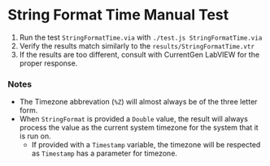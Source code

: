 <!--
Copyright (c) 2020 National Instruments
SPDX-License-Identifier: MIT
-->

# String Format Time Manual Test

1. Run the test `StringFormatTime.via` with `./test.js StringFormatTime.via`
2. Verify the results match similarly to the `results/StringFormatTime.vtr`
3. If the results are too different, consult with CurrentGen LabVIEW for the proper response.

### Notes
- The Timezone abbrevation (`%Z`) will almost always be of the three letter form.
- When `StringFormat` is provided a `Double` value, the result will always process the value as the current system timezone for the system that it is run on.
  - If provided with a `Timestamp` variable, the timezone will be respected as `Timestamp` has a parameter for timezone.
